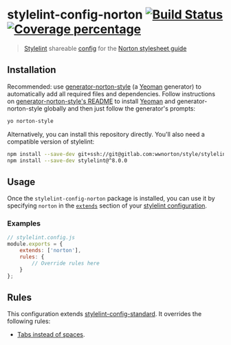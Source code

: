 # stylelint-config-norton [![Build Status][gitlab-ci-image]][gitlab-ci-url] [![Coverage percentage][gitlab-coverage-image]][gitlab-coverage-url]
> [Stylelint](https://github.com/stylelint/stylelint) shareable [config](https://github.com/stylelint/stylelint/blob/master/docs/user-guide/configuration.md) for the [Norton stylesheet guide](https://gitlab.com/wwnorton/style)


## Installation
Recommended: use [generator-norton-style](https://gitlab.com/wwnorton/style/generator-norton-style) (a [Yeoman](http://yeoman.io/) generator) to automatically add all required files and dependencies. Follow instructions on [generator-norton-style's README](https://gitlab.com/wwnorton/style/generator-norton-style/blob/master/README.md) to install [Yeoman](http://yeoman.io/) and generator-norton-style globally and then just follow the generator's prompts:

```bash
yo norton-style
```

Alternatively, you can install this repository directly. You'll also need a compatible version of stylelint:
```bash
npm install --save-dev git+ssh://git@gitlab.com:wwnorton/style/stylelint-config-norton.git#v1.0.2
npm install --save-dev stylelint@^8.0.0
```


## Usage
Once the `stylelint-config-norton` package is installed, you can use it by specifying `norton` in the [`extends`](https://github.com/stylelint/stylelint/blob/master/docs/user-guide/configuration.md#extends) section of your [stylelint configuration](https://github.com/stylelint/stylelint/blob/master/docs/user-guide/configuration.md).

### Examples
```js
// stylelint.config.js
module.exports = {
    extends: ['norton'],
    rules: {
        // Override rules here
    }
};
```


## Rules
This configuration extends [stylelint-config-standard](https://github.com/stylelint/stylelint-config-standard). It overrides the following rules:

* [Tabs instead of spaces](https://gitlab.com/wwnorton/style/guide/issues/1).

[gitlab-ci-image]: https://gitlab.com/wwnorton/style/stylelint-config-norton/badges/master/build.svg
[gitlab-ci-url]: https://gitlab.com/wwnorton/style/stylelint-config-norton/commits/master
[gitlab-coverage-image]: https://gitlab.com/wwnorton/style/stylelint-config-norton/badges/master/coverage.svg
[gitlab-coverage-url]: https://gitlab.com/wwnorton/style/stylelint-config-norton/pipelines
